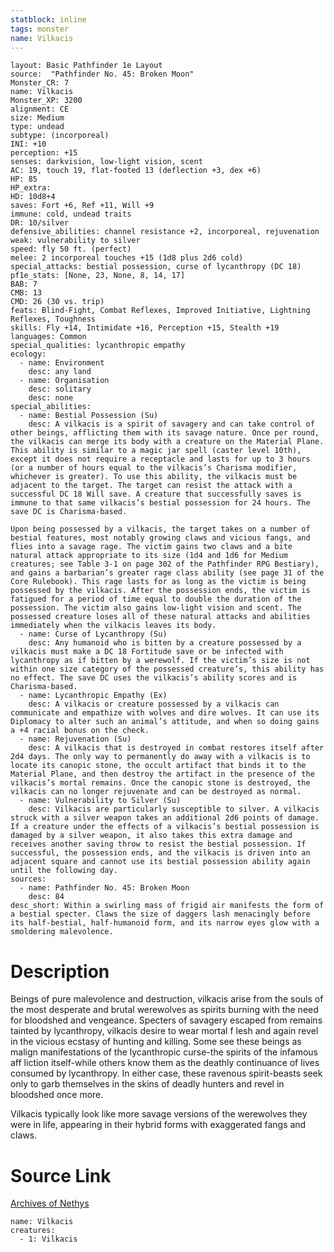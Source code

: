 ```yaml
---
statblock: inline
tags: monster
name: Vilkacis
---
```

```statblock
layout: Basic Pathfinder 1e Layout
source:  "Pathfinder No. 45: Broken Moon"
Monster_CR: 7
name: Vilkacis
Monster_XP: 3200
alignment: CE
size: Medium
type: undead
subtype: (incorporeal)
INI: +10
perception: +15
senses: darkvision, low-light vision, scent
AC: 19, touch 19, flat-footed 13 (deflection +3, dex +6)
HP: 85
HP_extra: 
HD: 10d8+4
saves: Fort +6, Ref +11, Will +9
immune: cold, undead traits
DR: 10/silver
defensive_abilities: channel resistance +2, incorporeal, rejuvenation
weak: vulnerability to silver
speed: fly 50 ft. (perfect)
melee: 2 incorporeal touches +15 (1d8 plus 2d6 cold)
special_attacks: bestial possession, curse of lycanthropy (DC 18)
pf1e_stats: [None, 23, None, 8, 14, 17]
BAB: 7
CMB: 13
CMD: 26 (30 vs. trip)
feats: Blind-Fight, Combat Reflexes, Improved Initiative, Lightning Reflexes, Toughness
skills: Fly +14, Intimidate +16, Perception +15, Stealth +19
languages: Common
special_qualities: lycanthropic empathy
ecology:
  - name: Environment
    desc: any land
  - name: Organisation
    desc: solitary
    desc: none
special_abilities:
  - name: Bestial Possession (Su)
    desc: A vilkacis is a spirit of savagery and can take control of other beings, afflicting them with its savage nature. Once per round, the vilkacis can merge its body with a creature on the Material Plane. This ability is similar to a magic jar spell (caster level 10th), except it does not require a receptacle and lasts for up to 3 hours (or a number of hours equal to the vilkacis’s Charisma modifier, whichever is greater). To use this ability, the vilkacis must be adjacent to the target. The target can resist the attack with a successful DC 18 Will save. A creature that successfully saves is immune to that same vilkacis’s bestial possession for 24 hours. The save DC is Charisma-based.

Upon being possessed by a vilkacis, the target takes on a number of bestial features, most notably growing claws and vicious fangs, and flies into a savage rage. The victim gains two claws and a bite natural attack appropriate to its size (1d4 and 1d6 for Medium creatures; see Table 3-1 on page 302 of the Pathfinder RPG Bestiary), and gains a barbarian’s greater rage class ability (see page 31 of the Core Rulebook). This rage lasts for as long as the victim is being possessed by the vilkacis. After the possession ends, the victim is fatigued for a period of time equal to double the duration of the possession. The victim also gains low-light vision and scent. The possessed creature loses all of these natural attacks and abilities immediately when the vilkacis leaves its body.
  - name: Curse of Lycanthropy (Su)
    desc: Any humanoid who is bitten by a creature possessed by a vilkacis must make a DC 18 Fortitude save or be infected with lycanthropy as if bitten by a werewolf. If the victim’s size is not within one size category of the possessed creature’s, this ability has no effect. The save DC uses the vilkacis’s ability scores and is Charisma-based.
  - name: Lycanthropic Empathy (Ex)
    desc: A vilkacis or creature possessed by a vilkacis can communicate and empathize with wolves and dire wolves. It can use its Diplomacy to alter such an animal’s attitude, and when so doing gains a +4 racial bonus on the check.
  - name: Rejuvenation (Su)
    desc: A vilkacis that is destroyed in combat restores itself after 2d4 days. The only way to permanently do away with a vilkacis is to locate its canopic stone, the occult artifact that binds it to the Material Plane, and then destroy the artifact in the presence of the vilkacis’s mortal remains. Once the canopic stone is destroyed, the vilkacis can no longer rejuvenate and can be destroyed as normal.
  - name: Vulnerability to Silver (Su)
    desc: Vilkacis are particularly susceptible to silver. A vilkacis struck with a silver weapon takes an additional 2d6 points of damage. If a creature under the effects of a vilkacis’s bestial possession is damaged by a silver weapon, it also takes this extra damage and receives another saving throw to resist the bestial possession. If successful, the possession ends, and the vilkacis is driven into an adjacent square and cannot use its bestial possession ability again until the following day.
sources:
  - name: Pathfinder No. 45: Broken Moon
    desc: 84
desc_short: Within a swirling mass of frigid air manifests the form of a bestial specter. Claws the size of daggers lash menacingly before its half-bestial, half-humanoid form, and its narrow eyes glow with a smoldering malevolence.
```
# Description
Beings of pure malevolence and destruction, vilkacis arise from the souls of the most desperate and brutal werewolves as spirits burning with the need for bloodshed and vengeance. Specters of savagery escaped from remains tainted by lycanthropy, vilkacis desire to wear mortal f lesh and again revel in the vicious ecstasy of hunting and killing. Some see these beings as malign manifestations of the lycanthropic curse-the spirits of the infamous aff liction itself-while others know them as the deathly continuance of lives consumed by lycanthropy. In either case, these ravenous spirit-beasts seek only to garb themselves in the skins of deadly hunters and revel in bloodshed once more.

Vilkacis typically look like more savage versions of the werewolves they were in life, appearing in their hybrid forms with exaggerated fangs and claws.
# Source Link
[Archives of Nethys](https://aonprd.com/MonsterDisplay.aspx?ItemName=Vilkacis)
```encounter-table
name: Vilkacis
creatures:
  - 1: Vilkacis
```
